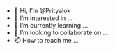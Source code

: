 - 👋 Hi, I’m @Prityalok
- 👀 I’m interested in ...
- 🌱 I’m currently learning ...
- 💞️ I’m looking to collaborate on ...
- 📫 How to reach me ...

<!---
Prityalok/Prityalok is a ✨ special ✨ repository because its `README.md` (this file) appears on your GitHub profile.
You can click the Preview link to take a look at your changes.
--->
